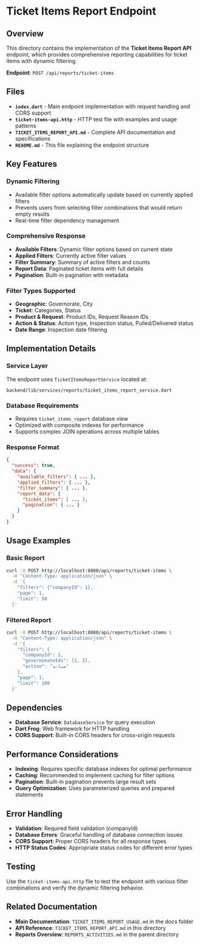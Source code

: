 # Ticket Items Report Endpoint

## Overview

This directory contains the implementation of the **Ticket Items Report API** endpoint, which provides comprehensive reporting capabilities for ticket items with dynamic filtering.

**Endpoint**: `POST /api/reports/ticket-items`

## Files

- **`index.dart`** - Main endpoint implementation with request handling and CORS support
- **`ticket-items-api.http`** - HTTP test file with examples and usage patterns
- **`TICKET_ITEMS_REPORT_API.md`** - Complete API documentation and specifications
- **`README.md`** - This file explaining the endpoint structure

## Key Features

### Dynamic Filtering
- Available filter options automatically update based on currently applied filters
- Prevents users from selecting filter combinations that would return empty results
- Real-time filter dependency management

### Comprehensive Response
- **Available Filters**: Dynamic filter options based on current state
- **Applied Filters**: Currently active filter values
- **Filter Summary**: Summary of active filters and counts
- **Report Data**: Paginated ticket items with full details
- **Pagination**: Built-in pagination with metadata

### Filter Types Supported
- **Geographic**: Governorate, City
- **Ticket**: Categories, Status
- **Product & Request**: Product IDs, Request Reason IDs
- **Action & Status**: Action type, Inspection status, Pulled/Delivered status
- **Date Range**: Inspection date filtering

## Implementation Details

### Service Layer
The endpoint uses `TicketItemsReportService` located at:
```
backend/lib/services/reports/ticket_items_report_service.dart
```

### Database Requirements
- Requires `ticket_items_report` database view
- Optimized with composite indexes for performance
- Supports complex JOIN operations across multiple tables

### Response Format
```json
{
  "success": true,
  "data": {
    "available_filters": { ... },
    "applied_filters": { ... },
    "filter_summary": { ... },
    "report_data": {
      "ticket_items": [ ... ],
      "pagination": { ... }
    }
  }
}
```

## Usage Examples

### Basic Report
```bash
curl -X POST http://localhost:8080/api/reports/ticket-items \
  -H "Content-Type: application/json" \
  -d '{
    "filters": {"companyId": 1},
    "page": 1,
    "limit": 50
  }'
```

### Filtered Report
```bash
curl -X POST http://localhost:8080/api/reports/ticket-items \
  -H "Content-Type: application/json" \
  -d '{
    "filters": {
      "companyId": 1,
      "governomateIds": [1, 2],
      "action": "صيانه"
    },
    "page": 1,
    "limit": 100
  }'
```

## Dependencies

- **Database Service**: `DatabaseService` for query execution
- **Dart Frog**: Web framework for HTTP handling
- **CORS Support**: Built-in CORS headers for cross-origin requests

## Performance Considerations

- **Indexing**: Requires specific database indexes for optimal performance
- **Caching**: Recommended to implement caching for filter options
- **Pagination**: Built-in pagination prevents large result sets
- **Query Optimization**: Uses parameterized queries and prepared statements

## Error Handling

- **Validation**: Required field validation (companyId)
- **Database Errors**: Graceful handling of database connection issues
- **CORS Support**: Proper CORS headers for all response types
- **HTTP Status Codes**: Appropriate status codes for different error types

## Testing

Use the `ticket-items-api.http` file to test the endpoint with various filter combinations and verify the dynamic filtering behavior.

## Related Documentation

- **Main Documentation**: `TICKET_ITEMS_REPORT_USAGE.md` in the docs folder
- **API Reference**: `TICKET_ITEMS_REPORT_API.md` in this directory
- **Reports Overview**: `REPORTS_ACTIVITIES.md` in the parent directory
